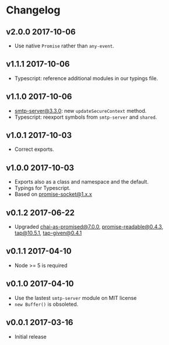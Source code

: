 # Changelog

## v2.0.0 2017-10-06

  * Use native `Promise` rather than `any-event`.

## v1.1.1 2017-10-06

  * Typescript: reference additional modules in our typings file.

## v1.1.0 2017-10-06

  * smtp-server@3.3.0: new `updateSecureContext` method.
  * Typescript: reexport symbols from `smtp-server` and `shared`.

## v1.0.1 2017-10-03

  * Correct exports.

## v1.0.0 2017-10-03

  * Exports also as a class and namespace and the default.
  * Typings for Typescript.
  * Based on promise-socket@1.x.x

## v0.1.2 2017-06-22

  * Upgraded chai-as-promised@7.0.0, promise-readable@0.4.3, tap@10.5.1,
    tap-given@0.4.1

## v0.1.1 2017-04-10

  * Node >= 5 is required

## v0.1.0 2017-04-10

  * Use the lastest `smtp-server` module on MIT license
  * `new Buffer()` is obsoleted.

## v0.0.1 2017-03-16

  * Initial release

